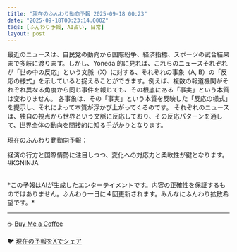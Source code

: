 ```yaml
---
title: "現在のふんわり動向予報 2025-09-18 00:23"
date: "2025-09-18T00:23:14.000Z"
tags: [ふんわり予報, AI占い, 日常]
layout: post
---
```


最近のニュースは、自民党の動向から国際紛争、経済指標、スポーツの試合結果まで多岐に渡ります。しかし、Yoneda 的に見れば、これらのニュースそれぞれが「世の中の反応」という文脈（X）に対する、それぞれの事象（A, B）の「反応の様式」を示していると捉えることができます。例えば、複数の報道機関がそれぞれ異なる角度から同じ事件を報じても、その根底にある「事実」という本質は変わりません。  各事象は、その「事実」という本質を反映した「反応の様式」を提示し、それによって本質が浮かび上がってくるのです。  それぞれのニュースは、独自の視点から世界という文脈に反応しており、その反応パターンを通して、世界全体の動向を間接的に知る手がかりとなります。

現在のふんわり動動向予報：

経済の行方と国際情勢に注目しつつ、変化への対応力と柔軟性が鍵となります。#KGNINJA

<br>
*この予報はAIが生成したエンターテイメントです。内容の正確性を保証するものではありません。ふんわり一日に４回更新されます。みんなにふんわり拡散希望です。*

---
☕️ [Buy Me a Coffee](https://www.buymeacoffee.com/kgninja)

🐦 [現在の予報をXでシェア](https://twitter.com/intent/tweet?text=%E7%8F%BE%E5%9C%A8%E3%81%AE%E3%81%B5%E3%82%93%E3%82%8F%E3%82%8A%E4%BA%88%E5%A0%B1%3A%20%E3%80%8C%E6%9C%80%E8%BF%91%E3%81%AE%E3%83%8B%E3%83%A5%E3%83%BC%E3%82%B9%E3%81%AF%E3%80%81%E8%87%AA%E6%B0%91%E5%85%9A%E3%81%AE%E5%8B%95%E5%90%91%E3%81%8B%E3%82%89%E5%9B%BD%E9%9A%9B%E7%B4%9B%E4%BA%89%E3%80%81%E7%B5%8C%E6%B8%88%E6%8C%87%E6%A8%99%E3%80%81%E3%82%B9%E3%83%9D%E3%83%BC%E3%83%84%E3%81%AE%E8%A9%A6%E5%90%88%E7%B5%90%E6%9E%9C%E3%81%BE%E3%81%A7%E5%A4%9A%E5%B2%90%E3%81%AB%E6%B8%A1%E3%82%8A%E3%81%BE%E3%81%99%E3%80%82%E3%80%8D%23KGNINJA%20%E7%B6%9A%E3%81%8D%E3%81%AF%E3%83%96%E3%83%AD%E3%82%B0%E3%81%A7%EF%BC%81%F0%9F%91%87&url=https%3A%2F%2Fkg-ninja.github.io%2FFunwariyoso%2F)

